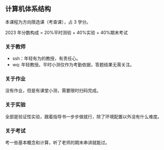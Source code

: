 ## 计算机体系结构

本课程为方向限选课（考查课），占 3 学分。

2023 年分数构成 = 20%平时测验 + 40%实验 + 40%期末考试

### 关于教师

- ssh：年轻有为的教授，有责任心。
- wq: 年轻教授。平时小测仅作为考勤依据，答题结果无需关注。

### 关于作业

没有作业，但是有课堂小测，需要限时扫码完成。

### 关于实验

全部是验证性实验，跟着指导书一步步做就行，除了环境配置以外没有什么难度。

### 关于考试

考一些基本概念和计算，听了老师的期末串讲就能过。
